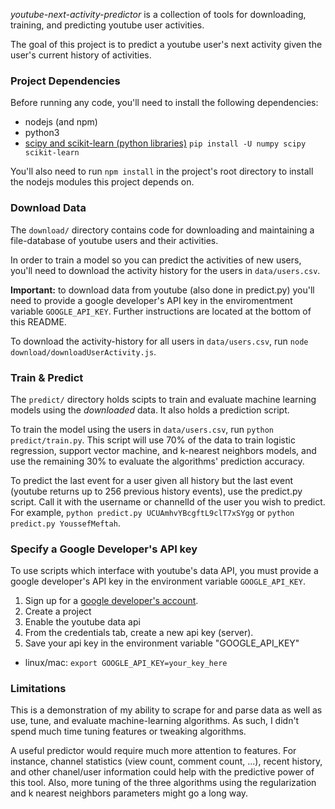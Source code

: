 *youtube-next-activity-predictor* is a collection of tools for downloading,
training, and predicting youtube user activities.

The goal of this project is to predict a youtube user's next activity given the
user's current history of activities.

### Project Dependencies
Before running any code, you'll need to install the following dependencies:
- nodejs (and npm)
- python3
- [scipy and scikit-learn (python libraries)](
  http://scikit-learn.org/stable/install.html)
  `pip install -U numpy scipy scikit-learn`

You'll also need to run `npm install` in the project's root directory to
install the nodejs modules this project depends on.

### Download Data
The `download/` directory contains code for downloading and maintaining a
file-database of youtube users and their activities.

In order to train a model so you can predict the activities of new users,
you'll need to download the activity history for the users in `data/users.csv`.

**Important:** to download data from youtube (also done in predict.py) you'll
need to provide a google developer's API key in the enviromentment variable
`GOOGLE_API_KEY`. Further instructions are located at the bottom of this README.

To download the activity-history for all users in `data/users.csv`, run
`node download/downloadUserActivity.js`.

### Train & Predict
The `predict/` directory holds scipts to train and evaluate machine learning
models using the *downloaded* data. It also holds a prediction script.

To train the model using the users in `data/users.csv`, run `python
predict/train.py`. This script will use 70% of the data to train logistic
regression, support vector machine, and k-nearest neighbors models, and
use the remaining 30% to evaluate the algorithms' prediction accuracy.

To predict the last event for a user given all history but the last
event (youtube returns up to 256 previous history events), use the predict.py
script. Call it with the username or channelId of the user you wish to predict.
For example, `python predict.py UCUAmhvYBcgftL9clT7xSYgg` or `python predict.py
YoussefMeftah`.

### Specify a Google Developer's API key
To use scripts which interface with youtube's data API, you must provide
a google developer's API key in the environment variable `GOOGLE_API_KEY`.

1. Sign up for a
[google developer's account](https://console.developers.google.com/project).
1. Create a project
1. Enable the youtube data api
1. From the credentials tab, create a new api key (server).
1. Save your api key in the environment variable "GOOGLE\_API\_KEY"
  - linux/mac: `export GOOGLE_API_KEY=your_key_here`

### Limitations
This is a demonstration of my ability to scrape for and parse data as well as
use, tune, and evaluate machine-learning algorithms. As such, I didn't spend
much time tuning features or tweaking algorithms.

A useful predictor would require much more attention to features. For instance,
channel statistics (view count, comment count, ...), recent history, and other
chanel/user information could help with the predictive power of this tool. Also,
more tuning of the three algorithms using the regularization and k nearest
neighbors parameters might go a long way.
